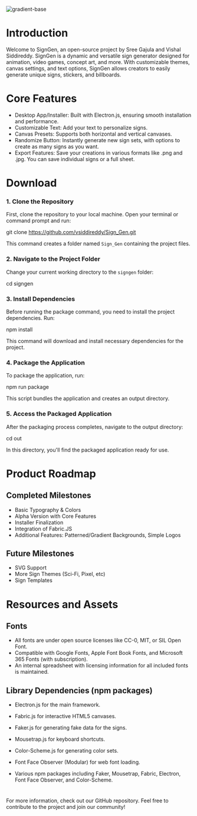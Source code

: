 ![gradient-base](https://github.com/vsiddireddy/Sign_Gen/assets/43098613/8220becb-8b4e-46e9-a804-0c72241657a7)

# Introduction

Welcome to SignGen, an open-source project by Sree Gajula and Vishal Siddireddy. SignGen is a dynamic and versatile sign generator designed for animation, video games, concept art, and more. With customizable themes, canvas settings, and text options, SignGen allows creators to easily generate unique signs, stickers, and billboards.

# Core Features
 - Desktop App/Installer: Built with Electron.js, ensuring smooth installation and performance.
 - Customizable Text: Add your text to personalize signs.
 - Canvas Presets: Supports both horizontal and vertical canvases.
 - Randomize Button: Instantly generate new sign sets, with options to create as many signs as you want.
 - Export Features: Save your creations in various formats like .png and .jpg. You can save individual signs or a full sheet.

# Download

### 1. Clone the Repository

First, clone the repository to your local machine. Open your terminal or command prompt and run:

git clone https://github.com/vsiddireddy/Sign_Gen.git

This command creates a folder named `Sign_Gen` containing the project files.

### 2. Navigate to the Project Folder

Change your current working directory to the `signgen` folder:

cd signgen

### 3. Install Dependencies

Before running the package command, you need to install the project dependencies. Run:

npm install

This command will download and install necessary dependencies for the project.

### 4. Package the Application

To package the application, run:

npm run package

This script bundles the application and creates an output directory.

### 5. Access the Packaged Application

After the packaging process completes, navigate to the output directory:

cd out

In this directory, you'll find the packaged application ready for use.

# Product Roadmap

## Completed Milestones
 - Basic Typography & Colors
 - Alpha Version with Core Features
 - Installer Finalization
 - Integration of Fabric.JS
 - Additional Features: Patterned/Gradient Backgrounds, Simple Logos

## Future Milestones
 - SVG Support
 - More Sign Themes (Sci-Fi, Pixel, etc)
 - Sign Templates

# Resources and Assets

## Fonts
 - All fonts are under open source licenses like CC-0, MIT, or SIL Open Font.
 - Compatible with Google Fonts, Apple Font Book Fonts, and Microsoft 365 Fonts (with subscription).
 - An internal spreadsheet with licensing information for all included fonts is maintained.

## Library Dependencies (npm packages)
 - Electron.js for the main framework.
 - Fabric.js for interactive HTML5 canvases.
 - Faker.js for generating fake data for the signs.
 - Mousetrap.js for keyboard shortcuts.
 - Color-Scheme.js for generating color sets.
 - Font Face Observer (Modular) for web font loading.

 - Various npm packages including Faker, Mousetrap, Fabric, Electron, Font Face Observer, and Color-Scheme.

# 
For more information, check out our GitHub repository. Feel free to contribute to the project and join our community!
